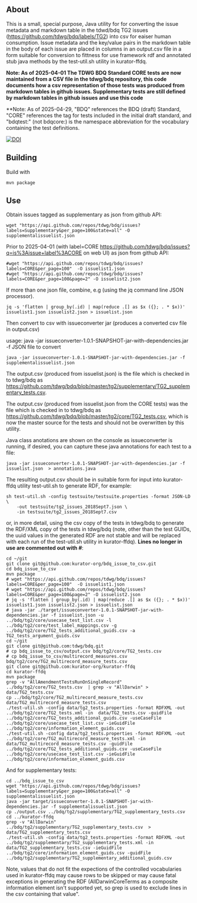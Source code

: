 ## About ##

This is a small, special purpose, Java utility for for converting the issue metadata and markdown table in the tdwd/bdq TG2 issues (https://github.com/tdwg/bdq/labels/TG2) into csv for eaiser human consumption.  Issue metadata and the key/value pairs in the markdown table in the body of each issue are placed in columns in an output.csv file in a form suitable for conversion to fittness for use framework rdf and annotated stub java methods by the test-util.sh utility in kurator-ffdq.

**Note: As of 2025-04-01 The TDWG BDQ Standard CORE tests are now maintained from a CSV file in the tdwg/bdq repository, this code documents how a csv representation of those tests was produced from markdown tables in github issues.  Supplementary tests are still defined by markdown tables in github issues and use this code**

**Note: As of 2025-04-29, "BDQ" references the BDQ (draft) Standard, "CORE" references the tag for tests included in the initial draft standard, and "bdqtest:" (not bdqcore:) is the namespace abbreviation for the vocabulary containing the test definitions.

[![DOI](https://zenodo.org/badge/DOI/10.5281/zenodo.14057551.svg)](https://doi.org/10.5281/zenodo.14057551)


## Building ##

Build with

    mvn package

## Use ##

Obtain issues tagged as supplementary as json from github API:

    wget "https://api.github.com/repos/tdwg/bdq/issues?labels=Supplementary&per_page=100&state=all" -O supplementalissuelist.json

Prior to 2025-04-01 (with label=CORE https://github.com/tdwg/bdq/issues?q=is%3Aissue+label%3ACORE on web UI) as json from github API:

    #wget "https://api.github.com/repos/tdwg/bdq/issues?labels=CORE&per_page=100"  -O issuelist1.json
    #wget "https://api.github.com/repos/tdwg/bdq/issues?labels=CORE&per_page=100&page=2" -O issuelist2.json

If more than one json file, combine, e.g (using the jq command line JSON processor). 

    jq -s 'flatten | group_by(.id) | map(reduce .[] as $x ({}; . * $x))' issuelist1.json issuelist2.json > issuelist.json

Then convert to csv with issueconverter jar (produces a converted csv file in output.csv)

usage: java -jar issueconverter-1.0.1-SNAPSHOT-jar-with-dependencies.jar
 -f <arg>   JSON file to convert

    java -jar issueconverter-1.0.1-SNAPSHOT-jar-with-dependencies.jar -f supplementalissuelist.json 

The output.csv (produced from issuelist.json) is the file which is checked in to tdwg/bdq as https://github.com/tdwg/bdq/blob/master/tg2/supplementary/TG2_supplementary_tests.csv.

The output.csv (produced from issuelist.json from the CORE tests) was the file which is checked in to tdwg/bdq as https://github.com/tdwg/bdq/blob/master/tg2/core/TG2_tests.csv, which is now the master source for the tests and should not be overwritten by this utility.

Java class anotations are shown on the console as issueconverter is running, if desired, you can capture these
java annotations for each test to a file:

    java -jar issueconverter-1.0.1-SNAPSHOT-jar-with-dependencies.jar -f issuelist.json  > annotations.java

The resulting output.csv should be in suitable form for input into kurator-ffdq utility test-util.sh to generate RDF, for example: 

    sh test-util.sh -config testsuite/testsuite.properties -format JSON-LD \
        -out testsuite/tg2_issues_2018Sept7.json \
        -in testsuite/tg2_issues_2018Sept7.csv

or, in more detail, using the csv copy of the tests in tdwg/bdq to generate the RDF/XML copy of the tests in tdwg/bdq (note, 
other than the test GUIDs, the uuid values in the generated RDF are not stable and will be replaced with each run of 
the test-util.sh utility in kurator-ffdq).  **Lines no longer in use are commented out with #**:  

    cd ~/git
    git clone git@github.com:kurator-org/bdq_issue_to_csv.git
    cd bdq_issue_to_csv
    mvn package
    # wget "https://api.github.com/repos/tdwg/bdq/issues?labels=CORE&per_page=100"  -O issuelist1.json
    # wget "https://api.github.com/repos/tdwg/bdq/issues?labels=CORE&per_page=100&page=2" -O issuelist2.json
    # jq -s 'flatten | group_by(.id) | map(reduce .[] as $x ({}; . * $x))' issuelist1.json issuelist2.json > issuelist.json
    # java -jar ./target/issueconverter-1.0.1-SNAPSHOT-jar-with-dependencies.jar -f issuelist.json -u ../bdq/tg2/core/usecase_test_list.csv -l ../bdq/tg2/core/test_label_mappings.csv -g ../bdq/tg2/core/TG2_tests_additional_guids.csv -a TG2_tests_argument_guids.csv
    cd ~/git
    git clone git@github.com:tdwg/bdq.git
    # cp bdq_issue_to_csv/output.csv bdq/tg2/core/TG2_tests.csv
    # cp bdq_issue_to_csv/multirecord_measures.csv bdq/tg2/core/TG2_multirecord_measure_tests.csv
    git clone git@github.com:kurator-org/kurator-ffdq
    cd kurator-ffdq
    mvn package
    grep -v "AllAmendmentTestsRunOnSingleRecord" ../bdq/tg2/core/TG2_tests.csv  | grep -v "AllDarwin" > data/TG2_tests.csv
    cp ../bdq/tg2/core/TG2_multirecord_measure_tests.csv data/TG2_multirecord_measure_tests.csv
    ./test-util.sh -config data/tg2_tests.properties -format RDFXML -out ../bdq/tg2/core/TG2_tests.xml -in  data/TG2_tests.csv -guidFile ../bdq/tg2/core/TG2_tests_additional_guids.csv -useCaseFile ../bdq/tg2/core/usecase_test_list.csv -ieGuidFile ../bdq/tg2/core/information_element_guids.csv
    ./test-util.sh -config data/tg2_tests.properties -format RDFXML -out ../bdq/tg2/core/TG2_multirecord_measure_tests.xml -in  data/TG2_multirecord_measure_tests.csv -guidFile ../bdq/tg2/core/TG2_tests_additional_guids.csv -useCaseFile ../bdq/tg2/core/usecase_test_list.csv -ieGuidFile ../bdq/tg2/core/information_element_guids.csv

And for supplementary tests: 

    cd ../bdq_issue_to_csv
    wget "https://api.github.com/repos/tdwg/bdq/issues?labels=Supplementary&per_page=100&state=all" -O supplementalissuelist.json
    java -jar target/issueconverter-1.0.1-SNAPSHOT-jar-with-dependencies.jar -f supplementalissuelist.json
    cp ./output.csv ../bdq/tg2/supplementary/TG2_supplementary_tests.csv
    cd ../kurator-ffdq
    grep -v "AllDarwin" ../bdq/tg2/supplementary/TG2_supplementary_tests.csv  > data/TG2_supplementary_tests.csv
    ./test-util.sh -config data/tg2_tests.properties -format RDFXML -out ../bdq/tg2/supplementary/TG2_supplementary_tests.xml -in data/TG2_supplementary_tests.csv -ieGuidFile ../bdq/tg2/core/information_element_guids.csv -guidFile ../bdq/tg2/supplementary/TG2_supplementary_additional_guids.csv

Note, values that do not fit the expections of the controlled vocabularies used in kurator-ffdq may cause rows to be skipped or may cause fatal exceptions in generating the RDF (AllDarwinCoreTerms as a composite information element isn't supported yet, so grep is used to exclude lines in the csv containing that value".

